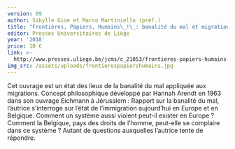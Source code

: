```yaml
---
version: 89
author: Sibylle Gioe et Marco Martiniello (préf.)
title: "Frontières, Papiers, Humains\_!\_: banalité du mal et migration"
editor: Presses Universitaires de Liège
year: '2018'
price: 10 €
link: >-
  http://www.presses.uliege.be/jcms/c_21053/frontieres-papiers-humains-banalite-du-mal-et-migration
img_src: /assets/uploads/frontierespapiershumains.jpg
---
```

Cet ouvrage est un état des lieux de la banalité du mal appliquée aux migrations. Concept philosophique développé par Hannah Arendt en 1963 dans son ouvrage Eichmann à Jérusalem : Rapport sur la banalité du mal, l’autrice s’interroge sur l’état de l’immigration aujourd’hui en Europe et en Belgique. Comment un système aussi violent peut-il exister en Europe ? Comment la Belgique, pays des droits de l’homme, peut-elle se complaire dans ce système ? Autant de questions auxquelles l’autrice tente de répondre.
